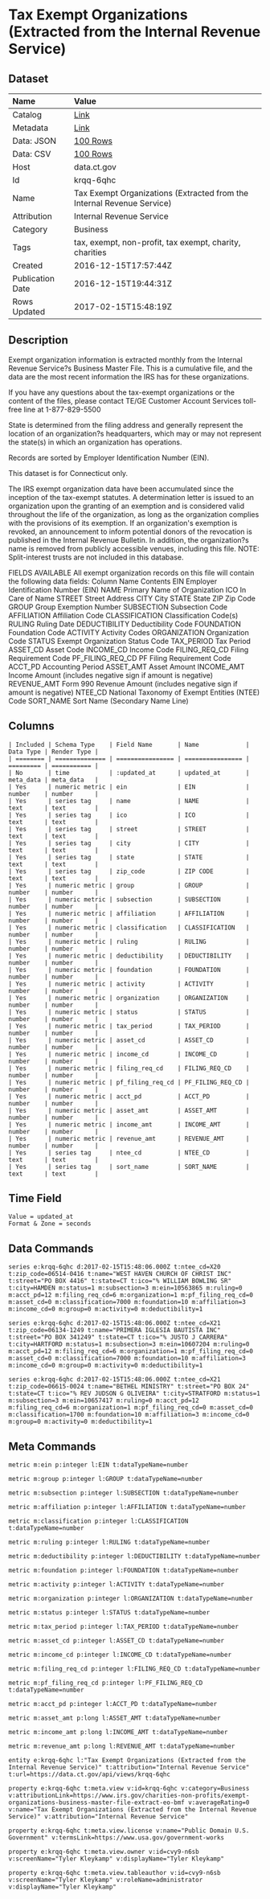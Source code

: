 # Tax Exempt Organizations (Extracted from the Internal Revenue Service)

## Dataset

| Name | Value |
| :--- | :---- |
| Catalog | [Link](https://catalog.data.gov/dataset/tax-exempt-organizations-extracted-from-the-internal-revenue-service) |
| Metadata | [Link](https://data.ct.gov/api/views/krqq-6qhc) |
| Data: JSON | [100 Rows](https://data.ct.gov/api/views/krqq-6qhc/rows.json?max_rows=100) |
| Data: CSV | [100 Rows](https://data.ct.gov/api/views/krqq-6qhc/rows.csv?max_rows=100) |
| Host | data.ct.gov |
| Id | krqq-6qhc |
| Name | Tax Exempt Organizations (Extracted from the Internal Revenue Service) |
| Attribution | Internal Revenue Service |
| Category | Business |
| Tags | tax, exempt, non-profit, tax exempt, charity, charities |
| Created | 2016-12-15T17:57:44Z |
| Publication Date | 2016-12-15T19:44:31Z |
| Rows Updated | 2017-02-15T15:48:19Z |

## Description

Exempt organization information is extracted monthly from the Internal Revenue Service?s Business Master File. This is a cumulative file, and the data are the most recent information the IRS has for these organizations.

If you have any questions about the tax-exempt organizations or the content of the files, please contact TE/GE Customer Account Services toll-free line at 1-877-829-5500

State is determined from the filing address and generally represent the location of an organization?s headquarters, which may or may not represent the state(s) in which an organization has operations.

Records are sorted by Employer Identification Number (EIN). 

This dataset is for Connecticut only.

The IRS exempt organization data have been accumulated since the inception of the tax-exempt statutes. A determination letter is issued to an organization upon the granting of an exemption and is considered valid throughout the life of the organization, as long as the organization complies with the provisions of its exemption.
If an organization's exemption is revoked, an announcement to inform potential donors of the revocation is published in the Internal Revenue Bulletin. In addition, the organization?s name is removed from publicly accessible venues, including this file. NOTE: Split-interest trusts are not included in this database.

FIELDS AVAILABLE
All exempt organization records on this file will contain the following data fields:
Column Name Contents
EIN Employer Identification Number (EIN)
NAME Primary Name of Organization
ICO In Care of Name
STREET Street Address
CITY City
STATE State
ZIP Zip Code 
GROUP Group Exemption Number
SUBSECTION Subsection Code
AFFILIATION Affiliation Code
CLASSIFICATION Classification Code(s)
RULING Ruling Date
DEDUCTIBILITY Deductibility Code
FOUNDATION Foundation Code
ACTIVITY Activity Codes
ORGANIZATION Organization Code
STATUS Exempt Organization Status Code
TAX_PERIOD Tax Period
ASSET_CD Asset Code
INCOME_CD Income Code
FILING_REQ_CD Filing Requirement Code
PF_FILING_REQ_CD PF Filing Requirement Code
ACCT_PD Accounting Period
ASSET_AMT Asset Amount
INCOME_AMT Income Amount (includes negative sign if amount is negative)
REVENUE_AMT Form 990 Revenue Amount (includes negative sign if amount is negative)
NTEE_CD National Taxonomy of Exempt Entities (NTEE) Code
SORT_NAME Sort Name (Secondary Name Line)

## Columns

```ls
| Included | Schema Type    | Field Name       | Name             | Data Type | Render Type |
| ======== | ============== | ================ | ================ | ========= | =========== |
| No       | time           | :updated_at      | updated_at       | meta_data | meta_data   |
| Yes      | numeric metric | ein              | EIN              | number    | number      |
| Yes      | series tag     | name             | NAME             | text      | text        |
| Yes      | series tag     | ico              | ICO              | text      | text        |
| Yes      | series tag     | street           | STREET           | text      | text        |
| Yes      | series tag     | city             | CITY             | text      | text        |
| Yes      | series tag     | state            | STATE            | text      | text        |
| Yes      | series tag     | zip_code         | ZIP CODE         | text      | text        |
| Yes      | numeric metric | group            | GROUP            | number    | number      |
| Yes      | numeric metric | subsection       | SUBSECTION       | number    | number      |
| Yes      | numeric metric | affiliation      | AFFILIATION      | number    | number      |
| Yes      | numeric metric | classification   | CLASSIFICATION   | number    | number      |
| Yes      | numeric metric | ruling           | RULING           | number    | number      |
| Yes      | numeric metric | deductibility    | DEDUCTIBILITY    | number    | number      |
| Yes      | numeric metric | foundation       | FOUNDATION       | number    | number      |
| Yes      | numeric metric | activity         | ACTIVITY         | number    | number      |
| Yes      | numeric metric | organization     | ORGANIZATION     | number    | number      |
| Yes      | numeric metric | status           | STATUS           | number    | number      |
| Yes      | numeric metric | tax_period       | TAX_PERIOD       | number    | number      |
| Yes      | numeric metric | asset_cd         | ASSET_CD         | number    | number      |
| Yes      | numeric metric | income_cd        | INCOME_CD        | number    | number      |
| Yes      | numeric metric | filing_req_cd    | FILING_REQ_CD    | number    | number      |
| Yes      | numeric metric | pf_filing_req_cd | PF_FILING_REQ_CD | number    | number      |
| Yes      | numeric metric | acct_pd          | ACCT_PD          | number    | number      |
| Yes      | numeric metric | asset_amt        | ASSET_AMT        | number    | number      |
| Yes      | numeric metric | income_amt       | INCOME_AMT       | number    | number      |
| Yes      | numeric metric | revenue_amt      | REVENUE_AMT      | number    | number      |
| Yes      | series tag     | ntee_cd          | NTEE_CD          | text      | text        |
| Yes      | series tag     | sort_name        | SORT_NAME        | text      | text        |
```

## Time Field

```ls
Value = updated_at
Format & Zone = seconds
```

## Data Commands

```ls
series e:krqq-6qhc d:2017-02-15T15:48:06.000Z t:ntee_cd=X20 t:zip_code=06514-0416 t:name="WEST HAVEN CHURCH OF CHRIST INC" t:street="PO BOX 4416" t:state=CT t:ico="% WILLIAM BOWLING SR" t:city=HAMDEN m:status=1 m:subsection=3 m:ein=10563865 m:ruling=0 m:acct_pd=12 m:filing_req_cd=6 m:organization=1 m:pf_filing_req_cd=0 m:asset_cd=0 m:classification=7000 m:foundation=10 m:affiliation=3 m:income_cd=0 m:group=0 m:activity=0 m:deductibility=1

series e:krqq-6qhc d:2017-02-15T15:48:06.000Z t:ntee_cd=X21 t:zip_code=06134-1249 t:name="PRIMERA IGLESIA BAUTISTA INC" t:street="PO BOX 341249" t:state=CT t:ico="% JUSTO J CARRERA" t:city=HARTFORD m:status=1 m:subsection=3 m:ein=10607204 m:ruling=0 m:acct_pd=12 m:filing_req_cd=6 m:organization=1 m:pf_filing_req_cd=0 m:asset_cd=0 m:classification=7000 m:foundation=10 m:affiliation=3 m:income_cd=0 m:group=0 m:activity=0 m:deductibility=1

series e:krqq-6qhc d:2017-02-15T15:48:06.000Z t:ntee_cd=X21 t:zip_code=06615-0024 t:name="BETHEL MINISTRY" t:street="PO BOX 24" t:state=CT t:ico="% REV JUDSON G OLIVEIRA" t:city=STRATFORD m:status=1 m:subsection=3 m:ein=10657417 m:ruling=0 m:acct_pd=12 m:filing_req_cd=6 m:organization=1 m:pf_filing_req_cd=0 m:asset_cd=0 m:classification=1700 m:foundation=10 m:affiliation=3 m:income_cd=0 m:group=0 m:activity=0 m:deductibility=1
```

## Meta Commands

```ls
metric m:ein p:integer l:EIN t:dataTypeName=number

metric m:group p:integer l:GROUP t:dataTypeName=number

metric m:subsection p:integer l:SUBSECTION t:dataTypeName=number

metric m:affiliation p:integer l:AFFILIATION t:dataTypeName=number

metric m:classification p:integer l:CLASSIFICATION t:dataTypeName=number

metric m:ruling p:integer l:RULING t:dataTypeName=number

metric m:deductibility p:integer l:DEDUCTIBILITY t:dataTypeName=number

metric m:foundation p:integer l:FOUNDATION t:dataTypeName=number

metric m:activity p:integer l:ACTIVITY t:dataTypeName=number

metric m:organization p:integer l:ORGANIZATION t:dataTypeName=number

metric m:status p:integer l:STATUS t:dataTypeName=number

metric m:tax_period p:integer l:TAX_PERIOD t:dataTypeName=number

metric m:asset_cd p:integer l:ASSET_CD t:dataTypeName=number

metric m:income_cd p:integer l:INCOME_CD t:dataTypeName=number

metric m:filing_req_cd p:integer l:FILING_REQ_CD t:dataTypeName=number

metric m:pf_filing_req_cd p:integer l:PF_FILING_REQ_CD t:dataTypeName=number

metric m:acct_pd p:integer l:ACCT_PD t:dataTypeName=number

metric m:asset_amt p:long l:ASSET_AMT t:dataTypeName=number

metric m:income_amt p:long l:INCOME_AMT t:dataTypeName=number

metric m:revenue_amt p:long l:REVENUE_AMT t:dataTypeName=number

entity e:krqq-6qhc l:"Tax Exempt Organizations (Extracted from the Internal Revenue Service)" t:attribution="Internal Revenue Service" t:url=https://data.ct.gov/api/views/krqq-6qhc

property e:krqq-6qhc t:meta.view v:id=krqq-6qhc v:category=Business v:attributionLink=https://www.irs.gov/charities-non-profits/exempt-organizations-business-master-file-extract-eo-bmf v:averageRating=0 v:name="Tax Exempt Organizations (Extracted from the Internal Revenue Service)" v:attribution="Internal Revenue Service"

property e:krqq-6qhc t:meta.view.license v:name="Public Domain U.S. Government" v:termsLink=https://www.usa.gov/government-works

property e:krqq-6qhc t:meta.view.owner v:id=cvy9-n6sb v:screenName="Tyler Kleykamp" v:displayName="Tyler Kleykamp"

property e:krqq-6qhc t:meta.view.tableauthor v:id=cvy9-n6sb v:screenName="Tyler Kleykamp" v:roleName=administrator v:displayName="Tyler Kleykamp"
```